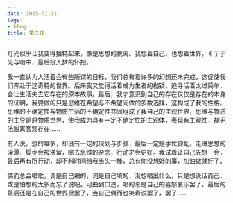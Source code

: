 ```yaml
---
date: 2015-01-11
tags:
- blog
title: 第二夜
---
```


灯光似乎让我变得独特起来，像是思想的脱离。我想着自己，也想着世界，彳亍于光与暗中，最后投入梦的怀抱。
<!--more-->

我一直认为人活着会有些所谓的目标，我们总有着许多的幻想还未完成，这促使我们奔赴于这奇特的世界。后来我又觉得活着成为生者的枷锁，追寻活着太过简单，会让生活失去它存在的原本故事。最后，我才意识到自己的存在仅仅是存在的本身的证明，我要做的只是思维在希望与不希望间做的多数选择，这构成了我的性格。思维的不确定性与物质生活的不确定性共同组成了我自己的主观世界，思维与物质的主导是原物质世界，使我成为具有一定不确定性的主观体，表现有主观性，却无法脱离客观存在……

有人说，想的越多，却没有一定的现划与步骤，最后一定是手忙脚乱。走进思想的深潭，脚步会被滞留，除去思维的杂念，行动才会更好。我试着让自己先想一会，最后再有所行动，却不料时间给我当头一棒，总有你没想好的事，加油做就好了。

偶而总会唱歌，调是自己编的，词是自己填的，没想唱出什么，只是想说话而己，或是怕想的太多而忘了说吧。可曲到口违，唱的总是自己的喜怒哀乐罢了，最后的最后还是在自己的世界里罢了，连自己偶而也笑着说罢了，罢了……
